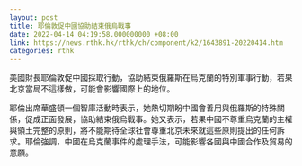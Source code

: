 ```yaml
---
layout: post
title: 耶倫敦促中國協助結束俄烏戰事
date: 2022-04-14 04:19:58.000000000 +08:00
link: https://news.rthk.hk/rthk/ch/component/k2/1643891-20220414.htm
categories: rthk
---
```


美國財長耶倫敦促中國採取行動，協助結束俄羅斯在烏克蘭的特別軍事行動，若果北京當局不這樣做，可能會影響國際上的地位。

耶倫出席華盛頓一個智庫活動時表示，她熱切期盼中國會善用與俄羅斯的特殊關係，促成正面發展，協助結束俄烏戰事。她又表示，若果中國不尊重烏克蘭的主權與領土完整的原則，將不能期待全球社會尊重北京未來就這些原則提出的任何訴求。耶倫強調，中國在烏克蘭事件的處理手法，可能影響各國與中國合作及貿易的意願。
